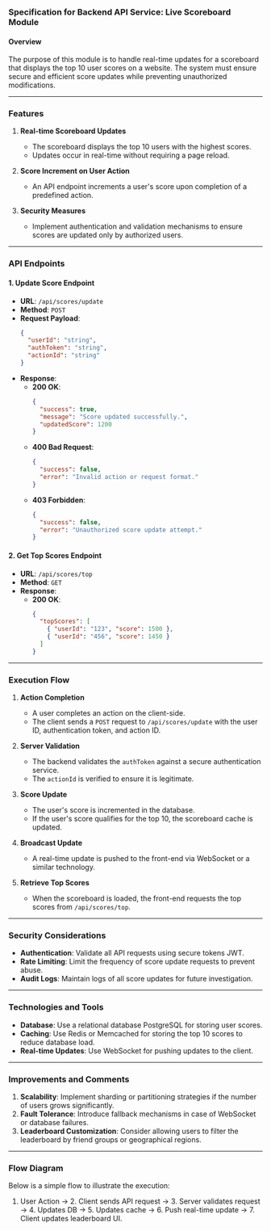

### Specification for Backend API Service: Live Scoreboard Module

#### Overview
The purpose of this module is to handle real-time updates for a scoreboard that displays the top 10 user scores on a website. The system must ensure secure and efficient score updates while preventing unauthorized modifications.

---

### Features

1. **Real-time Scoreboard Updates**
   - The scoreboard displays the top 10 users with the highest scores.
   - Updates occur in real-time without requiring a page reload.

2. **Score Increment on User Action**
   - An API endpoint increments a user's score upon completion of a predefined action.

3. **Security Measures**
   - Implement authentication and validation mechanisms to ensure scores are updated only by authorized users.

---

### API Endpoints

#### 1. **Update Score Endpoint**
   - **URL**: `/api/scores/update`
   - **Method**: `POST`
   - **Request Payload**:
     ```json
     {
       "userId": "string",
       "authToken": "string",
       "actionId": "string"
     }
     ```
   - **Response**:
     - **200 OK**:
       ```json
       {
         "success": true,
         "message": "Score updated successfully.",
         "updatedScore": 1200
       }
       ```
     - **400 Bad Request**:
       ```json
       {
         "success": false,
         "error": "Invalid action or request format."
       }
       ```
     - **403 Forbidden**:
       ```json
       {
         "success": false,
         "error": "Unauthorized score update attempt."
       }
       ```

#### 2. **Get Top Scores Endpoint**
   - **URL**: `/api/scores/top`
   - **Method**: `GET`
   - **Response**:
     - **200 OK**:
       ```json
       {
         "topScores": [
           { "userId": "123", "score": 1500 },
           { "userId": "456", "score": 1450 }
         ]
       }
       ```

---

### Execution Flow

1. **Action Completion**
   - A user completes an action on the client-side.
   - The client sends a `POST` request to `/api/scores/update` with the user ID, authentication token, and action ID.

2. **Server Validation**
   - The backend validates the `authToken` against a secure authentication service.
   - The `actionId` is verified to ensure it is legitimate.

3. **Score Update**
   - The user's score is incremented in the database.
   - If the user's score qualifies for the top 10, the scoreboard cache is updated.

4. **Broadcast Update**
   - A real-time update is pushed to the front-end via WebSocket or a similar technology.

5. **Retrieve Top Scores**
   - When the scoreboard is loaded, the front-end requests the top scores from `/api/scores/top`.

---

### Security Considerations

- **Authentication**: Validate all API requests using secure tokens JWT.
- **Rate Limiting**: Limit the frequency of score update requests to prevent abuse.
- **Audit Logs**: Maintain logs of all score updates for future investigation.

---

### Technologies and Tools

- **Database**: Use a relational database PostgreSQL for storing user scores.
- **Caching**: Use Redis or Memcached for storing the top 10 scores to reduce database load.
- **Real-time Updates**: Use WebSocket for pushing updates to the client.

---

### Improvements and Comments

1. **Scalability**: Implement sharding or partitioning strategies if the number of users grows significantly.
2. **Fault Tolerance**: Introduce fallback mechanisms in case of WebSocket or database failures.
3. **Leaderboard Customization**: Consider allowing users to filter the leaderboard by friend groups or geographical regions.

---

### Flow Diagram

Below is a simple flow to illustrate the execution:

1. User Action → 2. Client sends API request → 3. Server validates request → 4. Updates DB → 5. Updates cache → 6. Push real-time update → 7. Client updates leaderboard UI.
